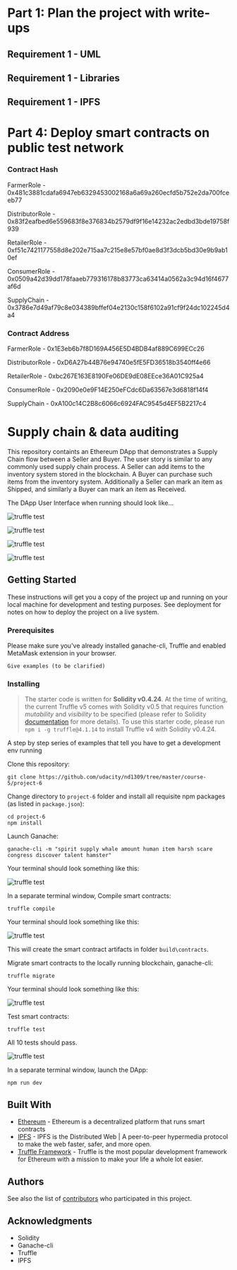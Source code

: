 # Part 1: Plan the project with write-ups
## Requirement 1 - UML

## Requirement 1 - Libraries

## Requirement 1 - IPFS


# Part 4: Deploy smart contracts on public test network

### Contract Hash
FarmerRole - 0x481c3881cdafa6947eb6329453002168a6a69a260ecfd5b752e2da700fceeb77

DistributorRole - 0x83f2eafbed6e559683f8e376834b2579df9f16e14232ac2edbd3bde19758f939

RetailerRole - 0xf51c7421177558d8e202e715aa7c215e8e57bf0ae8d3f3dcb5bd30e9b9ab10ef

ConsumerRole - 0x0509a42d39dd178faaeb779316178b83773ca63414a0562a3c94d16f4677af6d

SupplyChain - 0x3786e7d49af79c8e034389bffef04e2130c158f6102a91cf9f24dc102245d4a4


### Contract Address
FarmerRole - 0x1E3eb6b7f8D169A456E5D4BDB4af889C699ECc26

DistributorRole - 0xD6A27b44B76e94740e5fE5FD36518b3540ff4e66

RetailerRole - 0xbc267E163E8190Fe06DE9dE08EEce36A01C925a4

ConsumerRole - 0x2090e0e9F14E250eFCdc6Da63567e3d6818f14f4

SupplyChain - 0xA100c14C2B8c6066c6924FAC9545d4EF5B2217c4












# Supply chain & data auditing

This repository containts an Ethereum DApp that demonstrates a Supply Chain flow between a Seller and Buyer. The user story is similar to any commonly used supply chain process. A Seller can add items to the inventory system stored in the blockchain. A Buyer can purchase such items from the inventory system. Additionally a Seller can mark an item as Shipped, and similarly a Buyer can mark an item as Received.

The DApp User Interface when running should look like...

![truffle test](images/ftc_product_overview.png)

![truffle test](images/ftc_farm_details.png)

![truffle test](images/ftc_product_details.png)

![truffle test](images/ftc_transaction_history.png)


## Getting Started

These instructions will get you a copy of the project up and running on your local machine for development and testing purposes. See deployment for notes on how to deploy the project on a live system.

### Prerequisites

Please make sure you've already installed ganache-cli, Truffle and enabled MetaMask extension in your browser.

```
Give examples (to be clarified)
```

### Installing

> The starter code is written for **Solidity v0.4.24**. At the time of writing, the current Truffle v5 comes with Solidity v0.5 that requires function *mutability* and *visibility* to be specified (please refer to Solidity [documentation](https://docs.soliditylang.org/en/v0.5.0/050-breaking-changes.html) for more details). To use this starter code, please run `npm i -g truffle@4.1.14` to install Truffle v4 with Solidity v0.4.24. 

A step by step series of examples that tell you have to get a development env running

Clone this repository:

```
git clone https://github.com/udacity/nd1309/tree/master/course-5/project-6
```

Change directory to ```project-6``` folder and install all requisite npm packages (as listed in ```package.json```):

```
cd project-6
npm install
```

Launch Ganache:

```
ganache-cli -m "spirit supply whale amount human item harsh scare congress discover talent hamster"
```

Your terminal should look something like this:

![truffle test](images/ganache-cli.png)

In a separate terminal window, Compile smart contracts:

```
truffle compile
```

Your terminal should look something like this:

![truffle test](images/truffle_compile.png)

This will create the smart contract artifacts in folder ```build\contracts```.

Migrate smart contracts to the locally running blockchain, ganache-cli:

```
truffle migrate
```

Your terminal should look something like this:

![truffle test](images/truffle_migrate.png)

Test smart contracts:

```
truffle test
```

All 10 tests should pass.

![truffle test](images/truffle_test.png)

In a separate terminal window, launch the DApp:

```
npm run dev
```

## Built With

* [Ethereum](https://www.ethereum.org/) - Ethereum is a decentralized platform that runs smart contracts
* [IPFS](https://ipfs.io/) - IPFS is the Distributed Web | A peer-to-peer hypermedia protocol
to make the web faster, safer, and more open.
* [Truffle Framework](http://truffleframework.com/) - Truffle is the most popular development framework for Ethereum with a mission to make your life a whole lot easier.


## Authors

See also the list of [contributors](https://github.com/your/project/contributors.md) who participated in this project.

## Acknowledgments

* Solidity
* Ganache-cli
* Truffle
* IPFS
